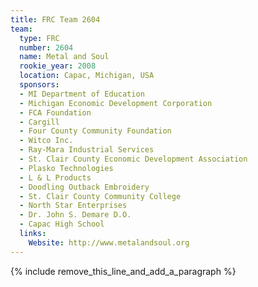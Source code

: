 ```yaml
---
title: FRC Team 2604
team:
  type: FRC
  number: 2604
  name: Metal and Soul
  rookie_year: 2008
  location: Capac, Michigan, USA
  sponsors:
  - MI Department of Education
  - Michigan Economic Development Corporation
  - FCA Foundation
  - Cargill
  - Four County Community Foundation
  - Witco Inc.
  - Ray-Mara Industrial Services
  - St. Clair County Economic Development Association
  - Plasko Technologies
  - L & L Products
  - Doodling Outback Embroidery
  - St. Clair County Community College
  - North Star Enterprises
  - Dr. John S. Demare D.O.
  - Capac High School
  links:
    Website: http://www.metalandsoul.org
---
```


{% include remove_this_line_and_add_a_paragraph %}